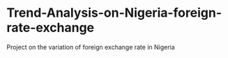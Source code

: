 # Trend-Analysis-on-Nigeria-foreign-rate-exchange
Project on the variation of foreign exchange rate in Nigeria
